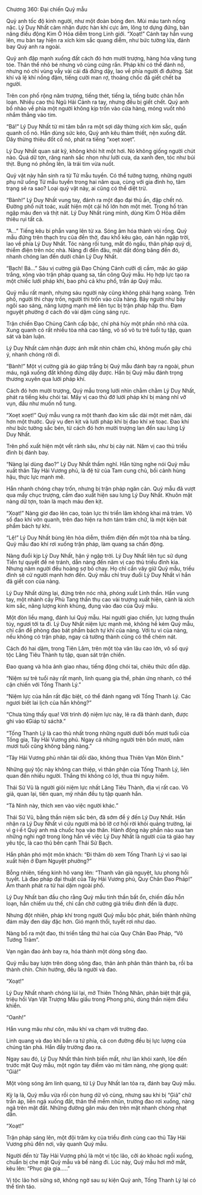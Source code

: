 Chương 360: Đại chiến Quỷ mẫu

Quỷ anh tốc độ kinh người, như một đoàn bóng đen. Mùi máu tanh nồng nặc. Lý Duy Nhất cảm nhận được hàn khí cực âm, lông tơ dựng đứng, bản năng điều động Kim Ô Hỏa diễm trong Linh giới. “Xoạt!” Cánh tay hắn vung lên, mu bàn tay hiện ra xích kim sắc quang diễm, như bức tường lửa, đánh bay Quỷ anh ra ngoài.

Quỷ anh đập mạnh xuống đất cách đó hơn mười trượng, hàng hóa văng tung tóe. Thân thể nhỏ bé nhưng vô cùng cứng rắn. Pháp khí có thể đánh nổ, nhưng nó chỉ vùng vẫy vài cái đã đứng dậy, lao về phía người đi đường. Sát khí và lệ khí nồng đậm, tiếng cười man rợ, thoáng chốc đã giết chết ba người.

Trên con phố rộng năm trượng, tiếng thét, tiếng la, tiếng bước chân hỗn loạn. Nhiều cao thủ Ngũ Hải Cảnh ra tay, nhưng đều bị giết chết. Quỷ anh bổ nhào về phía một người không kịp trốn vào cửa hàng, móng vuốt nhỏ nhắm thẳng vào tim.

“Bá!” Lý Duy Nhất từ mi tâm bắn ra một sợi dây thừng xích kim sắc, quấn quanh cổ nó. Hắn dùng sức kéo, Quỷ anh kêu thảm thiết, nện xuống đất. Dây thừng thiêu đốt cổ nó, phát ra tiếng “xoẹt xoẹt”.

Lý Duy Nhất quan sát kỹ, không khỏi hít một hơi. Nó không giống người chút nào. Quá dữ tợn, răng nanh sắc nhọn như lưỡi cưa, da xanh đen, tóc như búi thịt. Bụng nó phồng lên, là trái tim vừa nuốt.

Quỷ vật này hẳn sinh ra từ Tử mẫu tuyền. Có thể tưởng tượng, những người phụ nữ uống Tử mẫu tuyền trong hai năm qua, cùng với gia đình họ, tâm trạng sẽ ra sao? Loại quỷ vật này, ai cũng có thể diệt trừ.

“Bành!” Lý Duy Nhất vung tay, đánh ra một đạo đại thủ ấn, đập chết nó. Đường phố nứt toác, xuất hiện một cái hố lớn hơn một mét. Trong hố tràn ngập máu đen và thịt nát. Lý Duy Nhất rùng mình, dùng Kim Ô Hỏa diễm thiêu rụi tất cả.

“A...” Tiếng kêu bi phẫn vang lên từ xa. Sóng âm hóa thành vòi rồng. Quỷ mẫu đứng trên thạch trụ của đền thờ, đau khổ kêu gào, oán hận ngập trời, lao về phía Lý Duy Nhất. Tóc nàng rối tung, mắt đỏ ngầu, thân pháp quỷ dị, thiểm điện trên nóc nhà. Nàng đi đến đâu, mặt đất đóng băng đến đó, nhanh chóng lan đến dưới chân Lý Duy Nhất.

“Bạch! Bá...” Sáu vị cường giả Đạo Chủng Cảnh cưỡi dị cầm, mặc áo giáp trắng, xông vào trận pháp quang sa, tấn công Quỷ mẫu. Họ hợp lực tạo ra một chiếc lưới pháp khí, bao phủ cả khu phố, trấn áp Quỷ mẫu.

Quỷ mẫu rất mạnh, nhưng sáu người này cũng không phải hạng xoàng. Trên phố, người thì chạy trốn, người thì trốn vào cửa hàng. Bảy người như bảy ngôi sao sáng, năng lượng mạnh mẽ liên tục bị trận pháp hấp thu. Đạm nguyệt phường ở cách đó vài dặm cũng sáng rực.

Trận chiến Đạo Chủng Cảnh cấp bậc, chỉ phá hủy một phần nhỏ nhà cửa. Xung quanh có rất nhiều tòa nhà cao tầng, vô số võ tu trẻ tuổi tụ tập, quan sát và bàn luận.

Lý Duy Nhất cảm nhận được ánh mắt nhìn chăm chú, không muốn gây chú ý, nhanh chóng rời đi.

“Bành!” Một vị cường giả áo giáp trắng bị Quỷ mẫu đánh bay ra ngoài, phun máu, ngã xuống đất không đứng dậy được. Hắn bị Quỷ mẫu đánh trọng thương xuyên qua lưới pháp khí.

Cách đó hơn mười trượng, Quỷ mẫu trong lưới nhìn chằm chằm Lý Duy Nhất, phát ra tiếng kêu chói tai. Mấy vị cao thủ đỡ lưới pháp khí bị màng nhĩ vỡ vụn, đầu như muốn nổ tung.

“Xoẹt xoẹt!” Quỷ mẫu vung ra một thanh đao kim sắc dài một mét năm, dài hơn một thước. Quỷ vụ đen kịt và lưới pháp khí bị đao khí xé toạc. Đao khí như bức tường sắc bén, từ cách đó hơn mười trượng lan đến sau lưng Lý Duy Nhất.

Trên phố xuất hiện một vết rãnh sâu, như bị cày nát. Năm vị cao thủ triều đình bị đánh bay.

“Nàng lại dùng đao?” Lý Duy Nhất thầm nghĩ. Hắn từng nghe nói Quỷ mẫu xuất thân Tây Hải Vương phủ, là đệ tử của Tam cung chủ, bối cảnh hùng hậu, thực lực mạnh mẽ.

Hắn nhanh chóng chạy trốn, nhưng bị trận pháp ngăn cản. Quỷ mẫu đã vượt qua mấy chục trượng, cầm đao xuất hiện sau lưng Lý Duy Nhất. Khuôn mặt nàng dữ tợn, toàn là mạch máu đen kịt.

“Xoạt!” Nàng giơ đao lên cao, toàn lực thi triển lâm không khai mã trảm. Vô số đao khí vờn quanh, trên đao hiện ra hơn tám trăm chữ, là một kiện bát phẩm bách tự khí.

“Lệ!” Lý Duy Nhất bùng lên hỏa diễm, thiểm điện đến một tòa nhà ba tầng. Quỷ mẫu đao khí rơi xuống trận pháp, làm quang sa chấn động.

Nàng đuổi kịp Lý Duy Nhất, hận ý ngập trời. Lý Duy Nhất liên tục sử dụng Tiền tự quyết để né tránh, dẫn nàng đến năm vị cao thủ triều đình kia. Nhưng năm người đều hoảng sợ bỏ chạy. Họ chỉ cần vây giữ Quỷ mẫu, triều đình sẽ cử người mạnh hơn đến. Quỷ mẫu chỉ truy đuổi Lý Duy Nhất vì hắn đã giết con của nàng.

Lý Duy Nhất dừng lại, đứng trên nóc nhà, phóng xuất Linh thần. Hắn vung tay, một nhánh cây Phù Tang thần thụ cao vài trượng xuất hiện, cành lá xích kim sắc, năng lượng kinh khủng, đụng vào đao của Quỷ mẫu.

Một đòn liều mạng, đánh lui Quỷ mẫu. Hai người giao chiến, lực lượng thuần túy, ngươi tới ta đi. Lý Duy Nhất niệm lực mạnh mẽ, không hề kém Quỷ mẫu, chỉ cần đề phòng đao bát phẩm bách tự khí của nàng. Với tu vi của nàng, nếu không có trận pháp, ngay cả tường thành cũng có thể chém nát.

Cách đó hai dặm, trong Tiên Lâm, trên một tòa vân lâu cao lớn, vô số quý tộc Lăng Tiêu Thành tụ tập, quan sát trận chiến.

Đao quang và hỏa ảnh giao nhau, tiếng động chói tai, chiêu thức dồn dập.

“Niệm sư trẻ tuổi này rất mạnh, linh quang gia thể, phản ứng nhanh, có thể cận chiến với Tống Thanh Lý.”

“Niệm lực của hắn rất đặc biệt, có thể đánh ngang với Tống Thanh Lý. Các ngươi biết lai lịch của hắn không?”

“Chưa từng thấy qua! Với trình độ niệm lực này, lẽ ra đã thành danh, được ghi vào 《Giáp tử sách》.”

“Tống Thanh Lý là cao thủ nhất trong những người dưới bốn mươi tuổi của Tống gia, Tây Hải Vương phủ. Ngay cả những người trên bốn mươi, năm mươi tuổi cũng không bằng nàng.”

“Tây Hải Vương phủ nhân tài dồi dào, không thua Thiên Vạn Môn Đình.”

Những quý tộc này không can thiệp, vì thân phận của Tống Thanh Lý, liên quan đến nhiều người. Thắng thì không có lợi, thua thì nguy hiểm.

Thái Sử Vũ là người giỏi niệm lực nhất Lăng Tiêu Thành, địa vị rất cao. Võ giả, quan lại, tiên quan, mỹ nhân đều tụ tập quanh hắn.

“Tả Ninh này, thích xen vào việc người khác.”


Thái Sử Vũ, bằng thần niệm sắc bén, đã sớm để ý đến Lý Duy Nhất. Hắn nhận ra Lý Duy Nhất vì cứu người mà bỏ lỡ cơ hội rời khỏi quảng trường, lại vì g·i·ế·t Quỷ anh mà chuốc họa vào thân. Hành động này phần nào xua tan những nghi ngờ trong lòng hắn về việc Lý Duy Nhất là người của tà giáo hay yêu tộc, là cao thủ bên cạnh Thái Sử Bạch.

Hắn phân phó một môn khách: “Đi thăm dò xem Tống Thanh Lý vì sao lại xuất hiện ở Đạm Nguyệt phường?”

Bỗng nhiên, tiếng kinh hô vang lên: “Thanh vân già nguyệt, lưu phong hồi tuyết. Là đao pháp đại thuật của Tây Hải Vương phủ, Quy Chân Đao Pháp!” Âm thanh phát ra từ hai dặm ngoài phố.

Lý Duy Nhất ban đầu cho rằng Quỷ mẫu tinh thần bất ổn, chiến đấu hỗn loạn, hắn chiếm ưu thế, chỉ cần chờ cường giả triều đình đến là được.

Nhưng đột nhiên, pháp khí trong người Quỷ mẫu bộc phát, biến thành những đám mây đen dày đặc hơn. Gió mạnh thổi, tuyết rơi như dao.

Nàng bổ ra một đao, thi triển tầng thứ hai của Quy Chân Đao Pháp, “Vô Tướng Trảm”.

Vạn ngàn đao ảnh bay ra, hóa thành một dòng sông đao.

Quỷ mẫu bay lượn trên dòng sông đao, thân ảnh phân thân thành ba, rồi ba thành chín. Chín hướng, đều là người và đao.

“Xoạt!”

Lý Duy Nhất nhanh chóng lùi lại, mở Thiên Thông Nhãn, phân biệt thật giả, triệu hồi Vạn Vật Trượng Mâu giấu trong Phong phủ, dùng thần niệm điều khiển.

“Oanh!”

Hắn vung mâu như côn, mâu khí va chạm với trường đao.

Linh quang và đao khí bắn ra tứ phía, cả con đường đều bị lực lượng của chúng tàn phá. Hắn đẩy trường đao ra.

Ngay sau đó, Lý Duy Nhất thân hình biến mất, như làn khói xanh, lóe đến trước mặt Quỷ mẫu, một ngón tay điểm vào mi tâm nàng, nhẹ giọng quát: “Giả!”

Một vòng sóng âm linh quang, từ Lý Duy Nhất lan tỏa ra, đánh bay Quỷ mẫu.

Kỳ lạ là, Quỷ mẫu vừa rồi còn hung dữ vô cùng, nhưng sau khi bị “Giả” chữ trấn áp, liền ngã xuống đất, thân thể mềm nhũn, trường đao rơi xuống, nàng ngã trên mặt đất. Những đường gân máu đen trên mặt nhanh chóng nhạt dần.

“Xoạt!”

Trận pháp sáng lên, một đội trăm kỵ của triều đình cùng cao thủ Tây Hải Vương phủ đến nơi, vây quanh Quỷ mẫu.

Người đến từ Tây Hải Vương phủ là một vị tộc lão, cởi áo khoác ngồi xuống, chuẩn bị che mặt Quỷ mẫu và bế nàng đi. Lúc này, Quỷ mẫu hơi mở mắt, kêu lên: “Phục gia gia.....”

Vị tộc lão hơi sững sờ, không ngờ sau sự kiện Quỷ anh, Tống Thanh Lý lại có thể tỉnh táo.
